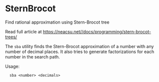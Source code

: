 # SternBrocot

Find rational approximation using Stern-Brocot tree

Read full article at https://neacsu.net//docs/programming/stern-brocot-trees/

The `sba` utility finds the Stern-Brocot approximation of a number with
any number of decimal places. It also tries to generate factorizations for each number in the search path. 

Usage:
````
  sba <number> <decimals>
````